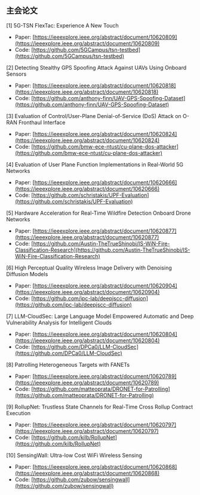 ## 主会论文
[1] 5G-TSN FlexTac: Experience A New Touch
* Paper: [https://ieeexplore.ieee.org/abstract/document/10620809](https://ieeexplore.ieee.org/abstract/document/10620809)
* Code: [https://github.com/5GCampus/tsn-testbed](https://github.com/5GCampus/tsn-testbed)

[2] Detecting Stealthy GPS Spoofing Attack Against UAVs Using Onboard Sensors
* Paper: [https://ieeexplore.ieee.org/abstract/document/10620818](https://ieeexplore.ieee.org/abstract/document/10620818)
* Code: [https://github.com/anthony-finn/UAV-GPS-Spoofing-Dataset](https://github.com/anthony-finn/UAV-GPS-Spoofing-Dataset)

[3] Evaluation of Control/User-Plane Denial-of-Service (DoS) Attack on O-RAN Fronthaul Interface
* Paper: [https://ieeexplore.ieee.org/abstract/document/10620824](https://ieeexplore.ieee.org/abstract/document/10620824)
* Code: [https://github.com/bmw-ece-ntust/cu-plane-dos-attacker](https://github.com/bmw-ece-ntust/cu-plane-dos-attacker)

[4] Evaluation of User Plane Function Implementations in Real-World 5G Networks
* Paper: [https://ieeexplore.ieee.org/abstract/document/10620666](https://ieeexplore.ieee.org/abstract/document/10620666)
* Code: [https://github.com/schristakis/UPF-Evaluation](https://github.com/schristakis/UPF-Evaluation)

[5] Hardware Acceleration for Real-Time Wildfire Detection Onboard Drone Networks
* Paper: [https://ieeexplore.ieee.org/abstract/document/10620877](https://ieeexplore.ieee.org/abstract/document/10620877)
* Code: [https://github.com/Austin-TheTrueShinobi/IS-WiN-Fire-Classification-Research](https://github.com/Austin-TheTrueShinobi/IS-WiN-Fire-Classification-Research)

[6] High Perceptual Quality Wireless Image Delivery with Denoising Diffusion Models
* Paper: [https://ieeexplore.ieee.org/abstract/document/10620904](https://ieeexplore.ieee.org/abstract/document/10620904)
* Code: [https://github.com/ipc-lab/deepjscc-diffusion](https://github.com/ipc-lab/deepjscc-diffusion)

[7] LLM-CloudSec: Large Language Model Empowered Automatic and Deep Vulnerability Analysis for Intelligent Clouds
* Paper: [https://ieeexplore.ieee.org/abstract/document/10620804](https://ieeexplore.ieee.org/abstract/document/10620804)  
* Code: [https://github.com/DPCa0/LLM-CloudSec](https://github.com/DPCa0/LLM-CloudSec)

[8] Patrolling Heterogeneous Targets with FANETs
* Paper: [https://ieeexplore.ieee.org/abstract/document/10620789](https://ieeexplore.ieee.org/abstract/document/10620789)
* Code: [https://github.com/matteoprata/DRONET-for-Patrolling](https://github.com/matteoprata/DRONET-for-Patrolling)

[9] RollupNet: Trustless State Channels for Real-Time Cross Rollup Contract Execution
* Paper: [https://ieeexplore.ieee.org/abstract/document/10620797](https://ieeexplore.ieee.org/abstract/document/10620797)
* Code: [https://github.com/kilb/RollupNet](https://github.com/kilb/RollupNet)

[10] SensingWall: Ultra-low Cost WiFi Wireless Sensing
* Paper: [https://ieeexplore.ieee.org/abstract/document/10620868](https://ieeexplore.ieee.org/abstract/document/10620868)
* Code: [https://github.com/zubow/sensingwall](https://github.com/zubow/sensingwall)
